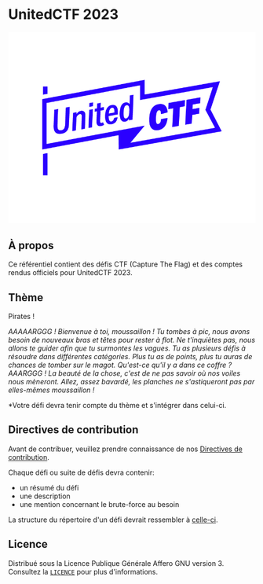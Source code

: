 # UnitedCTF 2023
![logo](./.github/logo.png)

## À propos
Ce référentiel contient des défis CTF (Capture The Flag) et des comptes rendus officiels pour UnitedCTF 2023.

## Thème
Pirates !

*AAAAARGGG !
Bienvenue à toi, moussaillon ! Tu tombes à pic, nous avons besoin de nouveaux bras et têtes pour rester à flot. Ne t'inquiètes pas, nous allons te guider afin que tu surmontes les vagues. Tu as plusieurs défis à résoudre dans différentes catégories. Plus tu as de points, plus tu auras de chances de tomber sur le magot. Qu'est-ce qu'il y a dans ce coffre ? AAARGGG ! La beauté de la chose, c'est de ne pas savoir où nos voiles nous mèneront. Allez, assez bavardé, les planches ne s'astiqueront pas par elles-mêmes moussaillon !*

*Votre défi devra tenir compte du thème et s'intégrer dans celui-ci. 

## Directives de contribution

Avant de contribuer, veuillez prendre connaissance de nos [Directives de contribution](./.github/CONTRIBUTING.md).

Chaque défi ou suite de défis devra contenir:
- un résumé du défi
- une description
- une mention concernant le brute-force au besoin

La structure du répertoire d'un défi devrait ressembler à [celle-ci](./.github/challenge-example/).

## Licence

Distribué sous la Licence Publique Générale Affero GNU version 3. Consultez la [`LICENCE`](./LICENSE) pour plus d'informations.
